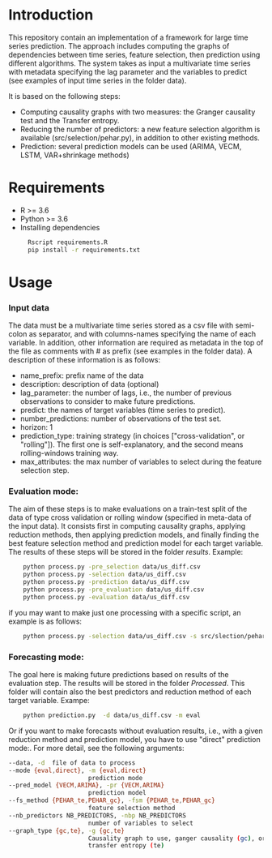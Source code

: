 # Introduction
This repository contain an implementation of a framework for large time series prediction. The approach includes computing the  graphs of dependencies between time series, feature selection, then prediction using different algorithms.
The system takes as input a multivariate time series with metadata specifying the lag parameter and the variables to predict (see examples of input time series in the folder data).

It is based on the following steps:
  * Computing causality graphs with two measures: the Granger causality test and the Transfer entropy.
  * Reducing the number of predictors: a new feature selection algorithm is available (src/selection/pehar.py), in addition to other existing methods.
  * Prediction: several prediction models can be used (ARIMA, VECM, LSTM, VAR+shrinkage methods)

# Requirements
  * R >= 3.6
  * Python >= 3.6
  * Installing dependencies
    ```bash
      Rscript requirements.R
      pip install -r requirements.txt
    ```
# Usage
### Input data
The data must be a multivariate time series stored as a csv file with semi-colon as separator, and with columns-names specifying the name of each variable. In addition, other information are required as metadata in the top of the file as comments with \# as prefix (see examples in the folder data). A description of these information is as follows:
 * name_prefix: prefix name of the data
 * description: description of data (optional)
 * lag_parameter: the number of lags, i.e., the number of previous observations to consider to make future predictions.
 * predict: the names of target variables (time series to predict).
 * number_predictions: number of observations of the test set.
 * horizon: 1
 * prediction_type: training strategy (in choices ["cross-validation", or "rolling"]). The first one is self-explanatory, and the second means rolling-windows training way.
 * max_attributes: the max number of variables to select during the feature selection step.

### Evaluation mode:
The aim of these steps is to make evaluations on a train-test split of the data of type cross validation or rolling window (specified in meta-data of the input data). It consists first in computing causality graphs, applying reduction methods, then applying prediction models, and finally  finding the best feature selection method and prediction model for each target variable. The results of these steps will be stored in the folder _results_. Example:
```bash
	python process.py -pre_selection data/us_diff.csv
	python process.py -selection data/us_diff.csv
	python process.py -prediction data/us_diff.csv
	python process.py -pre_evaluation data/us_diff.csv
	python process.py -evaluation data/us_diff.csv
```
if you may want to make just one processing with a specific script, an example is as follows:
```bash
	python process.py -selection data/us_diff.csv -s src/slection/pehar_fselection.py
```

### Forecasting mode:
The goal here is making future predictions based on results of the evaluation step. The results will be stored in the folder _Processed_. This folder will contain also the best predictors and reduction method of each target variable. Exampe:

```bash
	python prediction.py  -d data/us_diff.csv -m eval
```
Or if you want to make forecasts without evaluation results, i.e., with a given reduction method and prediction model, you have to use "direct" prediction mode:. For more detail, see the following arguments:
```bash
--data, -d  file of data to process
--mode {eval,direct}, -m {eval,direct}
                      prediction mode
--pred_model {VECM,ARIMA}, -pr {VECM,ARIMA}
                      prediction model
--fs_method {PEHAR_te,PEHAR_gc}, -fsm {PEHAR_te,PEHAR_gc}
                      feature selection method
--nb_predictors NB_PREDICTORS, -nbp NB_PREDICTORS
                      number of variables to select
--graph_type {gc,te}, -g {gc,te}
                      Causality graph to use, ganger causality (gc), or
                      transfer entropy (te)
```
